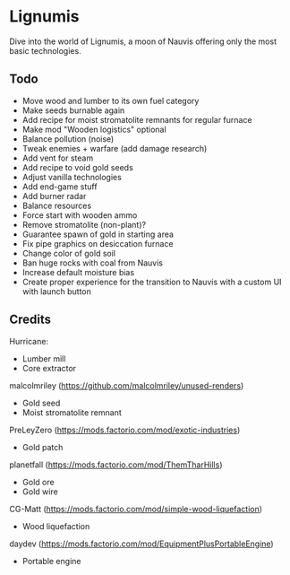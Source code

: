 # Lignumis
Dive into the world of Lignumis, a moon of Nauvis offering only the most basic technologies.

## Todo

 - Move wood and lumber to its own fuel category
 - Make seeds burnable again
 - Add recipe for moist stromatolite remnants for regular furnace
 - Make mod "Wooden logistics" optional
 - Balance pollution (noise)
 - Tweak enemies + warfare (add damage research)
 - Add vent for steam
 - Add recipe to void gold seeds
 - Adjust vanilla technologies
 - Add end-game stuff
 - Add burner radar
 - Balance resources
 - Force start with wooden ammo
 - Remove stromatolite (non-plant)?
 - Guarantee spawn of gold in starting area
 - Fix pipe graphics on desiccation furnace
 - Change color of gold soil
 - Ban huge rocks with coal from Nauvis
 - Increase default moisture bias
 - Create proper experience for the transition to Nauvis with a custom UI with launch button 

## Credits

Hurricane:
 
 - Lumber mill
 - Core extractor

malcolmriley (https://github.com/malcolmriley/unused-renders)

 - Gold seed
 - Moist stromatolite remnant

PreLeyZero (https://mods.factorio.com/mod/exotic-industries)

 - Gold patch

planetfall (https://mods.factorio.com/mod/ThemTharHills)

 - Gold ore
 - Gold wire

CG-Matt (https://mods.factorio.com/mod/simple-wood-liquefaction)

 - Wood liquefaction

daydev (https://mods.factorio.com/mod/EquipmentPlusPortableEngine)

 - Portable engine